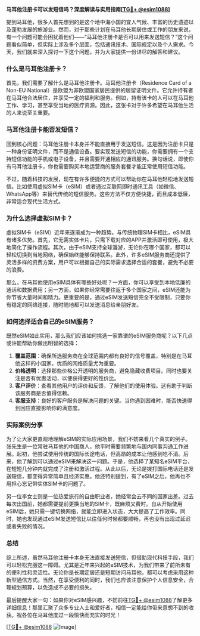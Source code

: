 **马耳他注册卡可以发短信吗？深度解读与实用指南[[TG💪+ @esim1088](https://t.me/s/esim1088)]**

提到马耳他，很多人首先想到的是这个地中海小国的宜人气候、丰富的历史遗迹以及蓬勃发展的旅游业。然而，对于那些计划在马耳他长期居住或工作的朋友来说，有一个问题可能会困扰着他们——“马耳他注册卡是否可以用来发送短信？”这个问题看似简单，但实际上涉及多个层面，包括通讯技术、国际规定以及个人需求。今天，我们就来深入探讨一下这个问题，并为大家提供一份详尽的解答和建议。

### 什么是马耳他注册卡？

首先，我们需要了解什么是马耳他注册卡。马耳他注册卡（Residence Card of a Non-EU National）是欧盟为非欧盟国家居民提供的居留证明文件。它允许持有者在马耳他合法居住，并享受一定的福利和服务。例如，持有该卡的人可以在马耳他工作、学习，甚至享受当地的医疗资源。因此，这张卡对于许多希望在马耳他生活的人来说至关重要。

### 马耳他注册卡能否发短信？

回到核心问题：马耳他注册卡本身并不能直接用于发送短信。这是因为注册卡只是一种身份证明文件，而不是通信设备。要实现发送短信的功能，你需要拥有一个支持短信功能的手机或电子设备，并且需要开通相应的通讯服务。换句话说，即使你有马耳他注册卡，你也需要购买本地运营商的服务套餐才能正常使用短信功能。

不过，随着科技的发展，现在有许多便捷的方式可以帮助你在马耳他轻松地发送短信。比如使用虚拟SIM卡（eSIM）或者通过互联网即时通讯工具（如微信、WhatsApp等）来替代传统的短信服务。这些方法不仅方便快捷，而且成本低廉，非常适合现代生活方式。

### 为什么选择虚拟SIM卡？

虚拟SIM卡（eSIM）近年来逐渐成为一种趋势。与传统物理SIM卡相比，eSIM具有诸多优势。首先，它无需实体卡片，只需下载对应的APP并激活即可使用，极大地简化了操作流程。其次，由于eSIM支持全球漫游，无论你在哪个国家，都可以轻松切换到当地网络，确保始终能够保持联系。此外，许多eSIM服务商还提供了灵活多样的资费方案，用户可以根据自己的实际需求选择合适的套餐，避免不必要的浪费。

那么，在马耳他使用eSIM具体有哪些好处呢？一方面，你可以享受到本地低廉的通话和数据费用；另一方面，如果你经常需要往返于多个国家之间，eSIM还能为你节省大量时间和精力。更重要的是，通过eSIM发送短信完全不受限制，只要你有稳定的网络连接，随时随地都可以发送消息给亲朋好友。

### 如何选择适合自己的eSIM服务？

既然eSIM如此实用，那么我们应该如何挑选一家靠谱的eSIM服务商呢？以下几点或许能帮助你做出明智的选择：

1. **覆盖范围**：确保所选服务商在全球范围内都有良好的信号覆盖，特别是在马耳他这样的小国家，优质的网络质量尤为重要。
2. **价格透明**：选择那些价格公开透明的服务商，避免隐藏收费项目。同时也要关注是否有优惠活动，以便获得更好的性价比。
3. **客户评价**：查看其他用户的评价和反馈，了解他们的使用体验。这有助于判断该服务商是否值得信赖。
4. **客服支持**：良好的客户服务是解决问题的关键。当你遇到困难时，能否快速得到回应直接影响你的满意度。

### 实际案例分享

为了让大家更直观地理解eSIM的实际应用场景，我们不妨来看几个真实的例子。张先生是一位常驻马耳他的中国商人，他平时需要频繁地与国内同事沟通工作进展。起初，他尝试使用传统的国际长途电话，但高昂的成本让他感到吃不消。后来，他了解到可以通过eSIM来解决这一问题。于是，他选择了某知名eSIM平台，在短短几分钟内就完成了注册和激活过程。从此以后，无论是拨打国际电话还是发送短信，都变得异常简单且经济实惠。他还特别提到，有了eSIM之后，他再也不用担心忘记带实体SIM卡的问题了。

另一位李女士则是一位热爱旅行的自由职业者，她经常会去不同的国家出差。过去每次出国前，她都需要提前更换当地的SIM卡，既麻烦又费时。自从开始使用eSIM后，她只需一键切换网络，就能立即进入状态，大大提高了工作效率。同时，她也发现通过eSIM发送短信比以往任何时候都要顺畅，再也没有出现过延迟或者失败的情况。

### 总结

综上所述，虽然马耳他注册卡本身无法直接发送短信，但借助现代科技手段，我们可以轻松克服这一障碍。尤其是近年来兴起的eSIM技术，为我们带来了前所未有的便利性和灵活性。无论你是长期定居还是短期访问马耳他，都可以考虑采用这种新型通信方式。当然，在享受便利的同时，我们也应该注意保护个人信息安全，合理规划预算，以免造成不必要的损失。

最后提醒大家一句：如果你对eSIM感兴趣，不妨前往[TG💪+ @esim1088](https://t.me/s/esim1088)了解更多详细信息！那里汇聚了众多专业人士和爱好者，相信一定能给你带来意想不到的收获。祝各位在马耳他度过一段愉快而充实的时光！

[[TG💪+ @esim1088](https://t.me/s/esim1088) ![Image](https://i.postimg.cc/4NQfJmqS/Snipaste-2025-05-13-00-14-12.png)]